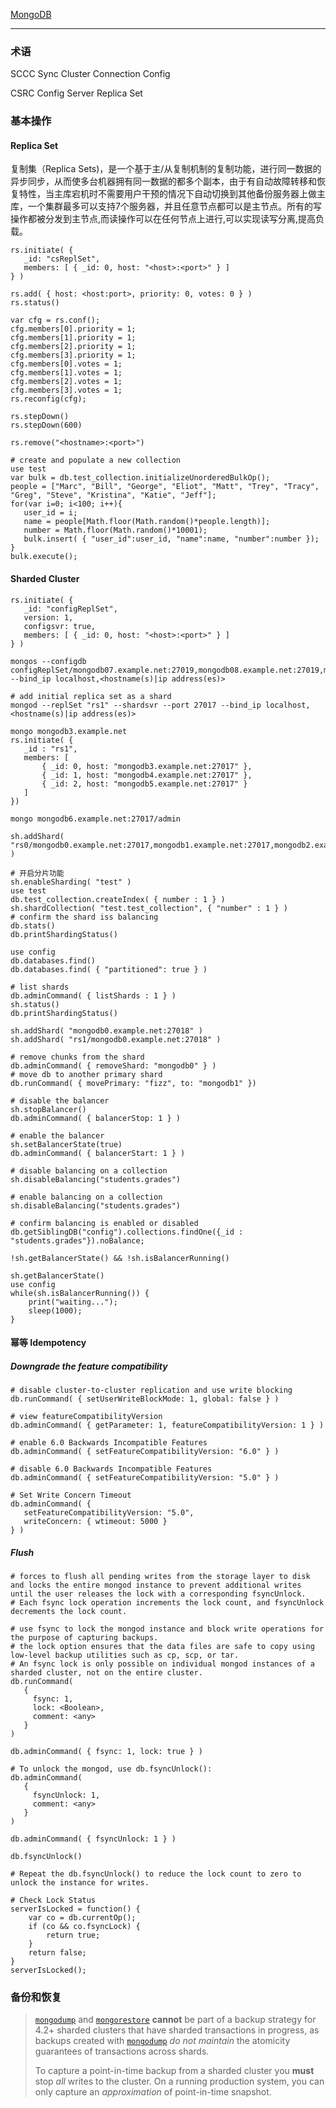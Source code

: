 [MongoDB][0]

---

### 术语

SCCC Sync Cluster Connection Config

CSRC Config Server Replica Set

### 基本操作

#### Replica Set

复制集（Replica Sets)，是一个基于主/从复制机制的复制功能，进行同一数据的异步同步，从而使多台机器拥有同一数据的都多个副本，由于有自动故障转移和恢复特性，当主库宕机时不需要用户干预的情况下自动切换到其他备份服务器上做主库，一个集群最多可以支持7个服务器，并且任意节点都可以是主节点。所有的写操作都被分发到主节点,而读操作可以在任何节点上进行,可以实现读写分离,提高负载。

```shell
rs.initiate( {
   _id: "csReplSet",
   members: [ { _id: 0, host: "<host>:<port>" } ]
} )

rs.add( { host: <host:port>, priority: 0, votes: 0 } )
rs.status()

var cfg = rs.conf();
cfg.members[0].priority = 1;
cfg.members[1].priority = 1;
cfg.members[2].priority = 1;
cfg.members[3].priority = 1;
cfg.members[0].votes = 1;
cfg.members[1].votes = 1;
cfg.members[2].votes = 1;
cfg.members[3].votes = 1;
rs.reconfig(cfg);

rs.stepDown()
rs.stepDown(600)

rs.remove("<hostname>:<port>")
```

```shell
# create and populate a new collection
use test
var bulk = db.test_collection.initializeUnorderedBulkOp();
people = ["Marc", "Bill", "George", "Eliot", "Matt", "Trey", "Tracy", "Greg", "Steve", "Kristina", "Katie", "Jeff"];
for(var i=0; i<100; i++){
   user_id = i;
   name = people[Math.floor(Math.random()*people.length)];
   number = Math.floor(Math.random()*10001);
   bulk.insert( { "user_id":user_id, "name":name, "number":number });
}
bulk.execute(); 
```



#### Sharded Cluster

```shell
rs.initiate( {
   _id: "configReplSet",
   version: 1,
   configsvr: true,
   members: [ { _id: 0, host: "<host>:<port>" } ]
} )

mongos --configdb configReplSet/mongodb07.example.net:27019,mongodb08.example.net:27019,mongodb09.example.net:27019  --bind_ip localhost,<hostname(s)|ip address(es)>

# add initial replica set as a shard
mongod --replSet "rs1" --shardsvr --port 27017 --bind_ip localhost,<hostname(s)|ip address(es)>

mongo mongodb3.example.net
rs.initiate( {
   _id : "rs1",
   members: [
       { _id: 0, host: "mongodb3.example.net:27017" },
       { _id: 1, host: "mongodb4.example.net:27017" },
       { _id: 2, host: "mongodb5.example.net:27017" }
   ]
})

mongo mongodb6.example.net:27017/admin

sh.addShard( "rs0/mongodb0.example.net:27017,mongodb1.example.net:27017,mongodb2.example.net:27017" )
```



```shell
# 开启分片功能
sh.enableSharding( "test" )
use test
db.test_collection.createIndex( { number : 1 } )
sh.shardCollection( "test.test_collection", { "number" : 1 } )
# confirm the shard iss balancing
db.stats()
db.printShardingStatus()

use config
db.databases.find()
db.databases.find( { "partitioned": true } )

# list shards
db.adminCommand( { listShards : 1 } )
sh.status()
db.printShardingStatus()

sh.addShard( "mongodb0.example.net:27018" )
sh.addShard( "rs1/mongodb0.example.net:27018" )

# remove chunks from the shard
db.adminCommand( { removeShard: "mongodb0" } )
# move db to another primary shard
db.runCommand( { movePrimary: "fizz", to: "mongodb1" })

# disable the balancer
sh.stopBalancer()
db.adminCommand( { balancerStop: 1 } )

# enable the balancer
sh.setBalancerState(true)
db.adminCommand( { balancerStart: 1 } )

# disable balancing on a collection
sh.disableBalancing("students.grades")

# enable balancing on a collection
sh.disableBalancing("students.grades")

# confirm balancing is enabled or disabled
db.getSiblingDB("config").collections.findOne({_id : "students.grades"}).noBalance;

!sh.getBalancerState() && !sh.isBalancerRunning()

sh.getBalancerState()
use config
while(sh.isBalancerRunning()) {
	print("waiting...");
	sleep(1000);
}
```

#### 幂等 Idempotency

##### Downgrade the feature compatibility

```shell
# disable cluster-to-cluster replication and use write blocking
db.runCommand( { setUserWriteBlockMode: 1, global: false } )

# view featureCompatibilityVersion
db.adminCommand( { getParameter: 1, featureCompatibilityVersion: 1 } )

# enable 6.0 Backwards Incompatible Features
db.adminCommand( { setFeatureCompatibilityVersion: "6.0" } )

# disable 6.0 Backwards Incompatible Features
db.adminCommand( { setFeatureCompatibilityVersion: "5.0" } )

# Set Write Concern Timeout
db.adminCommand( {
   setFeatureCompatibilityVersion: "5.0",
   writeConcern: { wtimeout: 5000 }
} )
```

##### Flush

```shell
# forces to flush all pending writes from the storage layer to disk and locks the entire mongod instance to prevent additional writes until the user releases the lock with a corresponding fsyncUnlock.
# Each fsync lock operation increments the lock count, and fsyncUnlock decrements the lock count.

# use fsync to lock the mongod instance and block write operations for the purpose of capturing backups.
# the lock option ensures that the data files are safe to copy using low-level backup utilities such as cp, scp, or tar. 
# An fsync lock is only possible on individual mongod instances of a sharded cluster, not on the entire cluster.
db.runCommand(
   {
     fsync: 1,
     lock: <Boolean>,
     comment: <any>
   }
)

db.adminCommand( { fsync: 1, lock: true } )

# To unlock the mongod, use db.fsyncUnlock():
db.adminCommand(
   {
     fsyncUnlock: 1,
     comment: <any>
   }
)

db.adminCommand( { fsyncUnlock: 1 } )

db.fsyncUnlock()

# Repeat the db.fsyncUnlock() to reduce the lock count to zero to unlock the instance for writes.

# Check Lock Status
serverIsLocked = function() {
	var co = db.currentOp();
	if (co && co.fsyncLock) {
		return true;
	}
	return false;
}
serverIsLocked();
```



### 备份和恢复

> [`mongodump`](https://www.mongodb.com/docs/database-tools/mongodump/#mongodb-binary-bin.mongodump) and [`mongorestore`](https://www.mongodb.com/docs/database-tools/mongorestore/#mongodb-binary-bin.mongorestore) **cannot** be part of a backup strategy for 4.2+ sharded clusters that have sharded transactions in progress, as backups created with [`mongodump`](https://www.mongodb.com/docs/database-tools/mongodump/#mongodb-binary-bin.mongodump) *do not maintain* the atomicity guarantees of transactions across shards.
>
> To capture a point-in-time backup from a sharded cluster you **must** stop *all* writes to the cluster. On a running production system, you can only capture an *approximation* of point-in-time snapshot.



[0]: https://www.mongodb.com/ "mongodb"
[1]: https://www.mongodb.com/docs/	"mongodb docs"
[2]: https://www.mongodb.com/docs/manual/reference/command/ "reference command"

